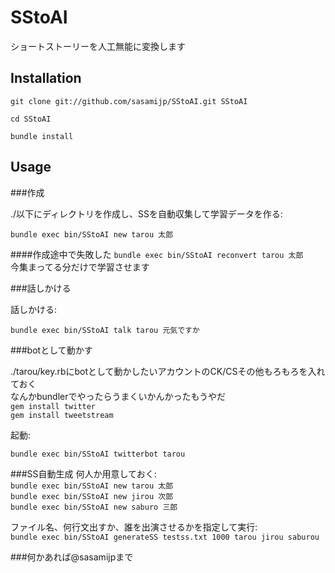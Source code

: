 # SStoAI

ショートストーリーを人工無能に変換します

## Installation

`git clone git://github.com/sasamijp/SStoAI.git SStoAI`

`cd SStoAI`

`bundle install`


## Usage

###作成

./以下にディレクトリを作成し、SSを自動収集して学習データを作る:  

`bundle exec bin/SStoAI new tarou 太郎`

####作成途中で失敗した
`bundle exec bin/SStoAI reconvert tarou 太郎`  
今集まってる分だけで学習させます

###話しかける

話しかける:

`bundle exec bin/SStoAI talk tarou 元気ですか`

###botとして動かす

./tarou/key.rbにbotとして動かしたいアカウントのCK/CSその他もろもろを入れておく  
なんかbundlerでやったらうまくいかんかったもうやだ  
`gem install twitter`  
`gem install tweetstream`

起動:  

`bundle exec bin/SStoAI twitterbot tarou`

###SS自動生成
何人か用意しておく:  
`bundle exec bin/SStoAI new tarou 太郎`  
`bundle exec bin/SStoAI new jirou 次郎`  
`bundle exec bin/SStoAI new saburo 三郎`  

ファイル名、何行文出すか、誰を出演させるかを指定して実行:  
`bundle exec bin/SStoAI generateSS testss.txt 1000 tarou jirou saburou`
  
###何かあれば@sasamijpまで
